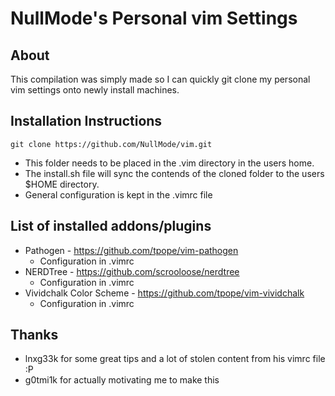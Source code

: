 # NullMode's Personal vim Settings

## About
This compilation was simply made so I can quickly git clone my personal
vim settings onto newly install machines.

## Installation Instructions
`git clone https://github.com/NullMode/vim.git`

* This folder needs to be placed in the .vim directory in the users home.
* The install.sh file will sync the contends of the cloned folder to the users $HOME directory.
* General configuration is kept in the .vimrc file

## List of installed addons/plugins
* Pathogen - https://github.com/tpope/vim-pathogen
    + Configuration in .vimrc
* NERDTree - https://github.com/scrooloose/nerdtree
    + Configuration in .vimrc
* Vividchalk Color Scheme - https://github.com/tpope/vim-vividchalk
    + Configuration in .vimrc

## Thanks
* lnxg33k for some great tips and a lot of stolen content from his vimrc
file :P
* g0tmi1k for actually motivating me to make this
